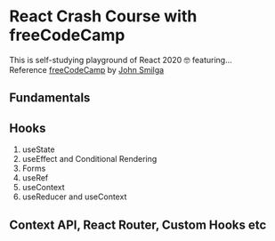 # React Crash Course with freeCodeCamp

This is self-studying playground of React 2020 🤓 featuring...<br/>
Reference [freeCodeCamp](https://youtu.be/4UZrsTqkcW4) by [John Smilga](https://github.com/john-smilga)

## Fundamentals

## Hooks

1. useState
2. useEffect and Conditional Rendering
3. Forms
4. useRef
5. useContext
6. useReducer and useContext

## Context API, React Router, Custom Hooks etc
